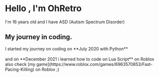 <h1 align="left">Hello , I'm OhRetro</h1>
I'm 16 years old and I have ASD (Autism Spectrum Disorder)

<h2 align="left">My journey in coding.</h2>
I started my journey on coding on **July 2020 with Python**<br/><br/>
and on **December 2021 i learned how to code on Lua Script** on Roblox<br/>
also check [my game](https://www.roblox.com/games/6963570853/Fast-Pacing-Killing) on Roblox ;)<br/><br/>
